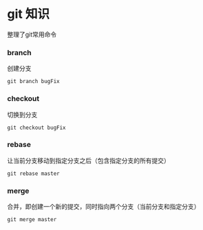 # git 知识

整理了git常用命令

### branch

创建分支
```
git branch bugFix
```

### checkout

切换到分支
```
git checkout bugFix
```

### rebase 

让当前分支移动到指定分支之后（包含指定分支的所有提交）
```
git rebase master
```

### merge

合并，即创建一个新的提交，同时指向两个分支（当前分支和指定分支）
```
git merge master
```
